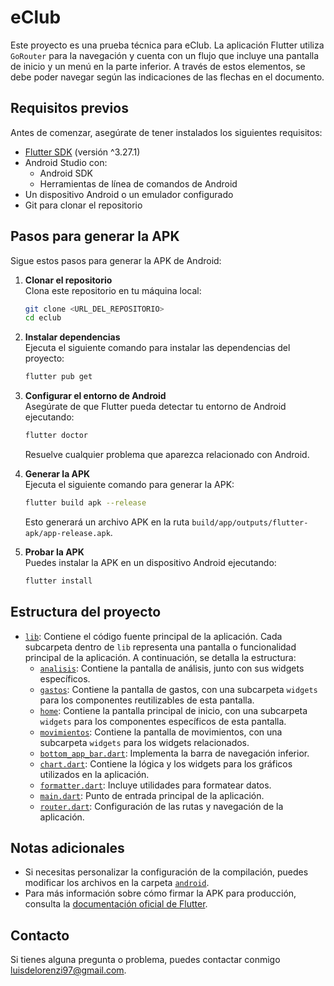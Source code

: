 # eClub

Este proyecto es una prueba técnica para eClub. La aplicación Flutter utiliza `GoRouter` para la navegación y cuenta con un flujo que incluye una pantalla de inicio y un menú en la parte inferior. A través de estos elementos, se debe poder navegar según las indicaciones de las flechas en el documento.

## Requisitos previos

Antes de comenzar, asegúrate de tener instalados los siguientes requisitos:

- [Flutter SDK](https://docs.flutter.dev/get-started/install) (versión ^3.27.1)
- Android Studio con:
  - Android SDK
  - Herramientas de línea de comandos de Android
- Un dispositivo Android o un emulador configurado
- Git para clonar el repositorio

## Pasos para generar la APK

Sigue estos pasos para generar la APK de Android:

1. **Clonar el repositorio**  
   Clona este repositorio en tu máquina local:

   ```bash
   git clone <URL_DEL_REPOSITORIO>
   cd eclub
   ```

2. **Instalar dependencias**  
   Ejecuta el siguiente comando para instalar las dependencias del proyecto:

   ```bash
   flutter pub get
   ```

3. **Configurar el entorno de Android**  
   Asegúrate de que Flutter pueda detectar tu entorno de Android ejecutando:

   ```bash
   flutter doctor
   ```

   Resuelve cualquier problema que aparezca relacionado con Android.

4. **Generar la APK**  
   Ejecuta el siguiente comando para generar la APK:

   ```bash
   flutter build apk --release
   ```

   Esto generará un archivo APK en la ruta `build/app/outputs/flutter-apk/app-release.apk`.

5. **Probar la APK**  
   Puedes instalar la APK en un dispositivo Android ejecutando:
   ```bash
   flutter install
   ```

## Estructura del proyecto

- [`lib`](lib): Contiene el código fuente principal de la aplicación. Cada subcarpeta dentro de `lib` representa una pantalla o funcionalidad principal de la aplicación. A continuación, se detalla la estructura:
  - [`analisis`](lib/analisis): Contiene la pantalla de análisis, junto con sus widgets específicos.
  - [`gastos`](lib/gastos): Contiene la pantalla de gastos, con una subcarpeta `widgets` para los componentes reutilizables de esta pantalla.
  - [`home`](lib/home): Contiene la pantalla principal de inicio, con una subcarpeta `widgets` para los componentes específicos de esta pantalla.
  - [`movimientos`](lib/movimientos): Contiene la pantalla de movimientos, con una subcarpeta `widgets` para los widgets relacionados.
  - [`bottom_app_bar.dart`](lib/bottom_app_bar.dart): Implementa la barra de navegación inferior.
  - [`chart.dart`](lib/chart.dart): Contiene la lógica y los widgets para los gráficos utilizados en la aplicación.
  - [`formatter.dart`](lib/formatter.dart): Incluye utilidades para formatear datos.
  - [`main.dart`](lib/main.dart): Punto de entrada principal de la aplicación.
  - [`router.dart`](lib/router.dart): Configuración de las rutas y navegación de la aplicación.

## Notas adicionales

- Si necesitas personalizar la configuración de la compilación, puedes modificar los archivos en la carpeta [`android`](android).
- Para más información sobre cómo firmar la APK para producción, consulta la [documentación oficial de Flutter](https://docs.flutter.dev/deployment/android).

## Contacto

Si tienes alguna pregunta o problema, puedes contactar conmigo [luisdelorenzi97@gmail.com](mailto:luisdelorenzi97@gmail.com).
